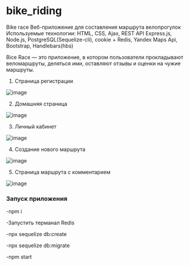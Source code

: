 # bike_riding
Bike race
Веб-приложение для составления маршрута велопрогулок
Используемые технологии: HTML, CSS, Ajax, REST API Express.js, Node.js, PostgreSQL(Sequelize-cli), cookie + Redis, Yandex Maps Api, Bootstrap, Handlebars(hbs)


Bice Race — это приложение, в котором пользователи прокладывают веломаршруты, деляться ими, оставляют отзывы и оценки на чужие маршруты.

1. Страница регистрации

![image](https://user-images.githubusercontent.com/94547146/159914240-0abef4dd-d3f4-43cf-bdef-61b5f473873e.png)


2. Домашняя страница

![image](https://user-images.githubusercontent.com/94547146/159914453-aa96c153-95ca-4b75-8e48-3d4a71429db3.png)

3. Личный кабинет

![image](https://user-images.githubusercontent.com/94547146/159914478-029d0cd9-0aaa-4514-92f5-6f44af6d04bf.png)



4. Создание нового маршрута

![image](https://user-images.githubusercontent.com/94547146/159914504-18b16803-4f15-4f34-9a76-705433f02187.png)


5. Страница маршрута с комментарием

![image](https://user-images.githubusercontent.com/94547146/159914520-01e1c125-f6bb-4a19-9a72-5e4abf9c9ec2.png)



### Запуск приложения

-npm i

-Запустить терманал Redis

-npx sequelize db:create

-npx sequelize db:migrate

-npm start

